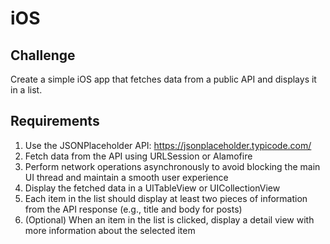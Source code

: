# iOS

## Challenge
Create a simple iOS app that fetches data from a public API and displays it in a list.

## Requirements
1. Use the JSONPlaceholder API: https://jsonplaceholder.typicode.com/
2. Fetch data from the API using URLSession or Alamofire
3. Perform network operations asynchronously to avoid blocking the main UI thread and maintain a smooth user experience
4. Display the fetched data in a UITableView or UICollectionView
5. Each item in the list should display at least two pieces of information from the API response (e.g., title and body for posts)
6. (Optional) When an item in the list is clicked, display a detail view with more information about the selected item

